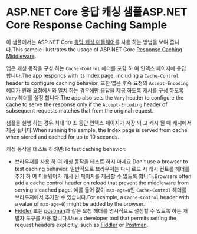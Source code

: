 # <a name="aspnet-core-response-caching-sample"></a><span data-ttu-id="db98b-101">ASP.NET Core 응답 캐싱 샘플</span><span class="sxs-lookup"><span data-stu-id="db98b-101">ASP.NET Core Response Caching Sample</span></span>

<span data-ttu-id="db98b-102">이 샘플에서는 ASP.NET Core [응답 캐싱 미들웨어](https://docs.microsoft.com/aspnet/core/performance/caching/middleware)를 사용 하는 방법을 보여 줍니다.</span><span class="sxs-lookup"><span data-stu-id="db98b-102">This sample illustrates the usage of ASP.NET Core [Response Caching Middleware](https://docs.microsoft.com/aspnet/core/performance/caching/middleware).</span></span>

<span data-ttu-id="db98b-103">앱은 캐싱 동작을 구성 하는 `Cache-Control` 헤더를 포함 하 여 인덱스 페이지에 응답 합니다.</span><span class="sxs-lookup"><span data-stu-id="db98b-103">The app responds with its Index page, including a `Cache-Control` header to configure caching behavior.</span></span> <span data-ttu-id="db98b-104">또한 앱은 후속 요청의 `Accept-Encoding` 헤더가 원래 요청에서와 일치 하는 경우에만 응답을 제공 하도록 캐시를 구성 하도록 `Vary` 헤더를 설정 합니다.</span><span class="sxs-lookup"><span data-stu-id="db98b-104">The app also sets the `Vary` header to configure the cache to serve the response only if the `Accept-Encoding` header of subsequent requests matches that from the original request.</span></span>

<span data-ttu-id="db98b-105">샘플을 실행 하는 경우 최대 10 초 동안 인덱스 페이지가 저장 되 고 캐시 될 때 캐시에서 제공 됩니다.</span><span class="sxs-lookup"><span data-stu-id="db98b-105">When running the sample, the Index page is served from cache when stored and cached for up to 10 seconds.</span></span>

<span data-ttu-id="db98b-106">캐싱 동작을 테스트 하려면:</span><span class="sxs-lookup"><span data-stu-id="db98b-106">To test caching behavior:</span></span>

* <span data-ttu-id="db98b-107">브라우저를 사용 하 여 캐싱 동작을 테스트 하지 마세요.</span><span class="sxs-lookup"><span data-stu-id="db98b-107">Don't use a browser to test caching behavior.</span></span> <span data-ttu-id="db98b-108">일반적으로 브라우저는 다시 로드 시 캐시 컨트롤 헤더를 추가 하 여 미들웨어가 캐시 된 페이지를 제공할 수 없도록 합니다.</span><span class="sxs-lookup"><span data-stu-id="db98b-108">Browsers often add a cache control header on reload that prevent the middleware from serving a cached page.</span></span> <span data-ttu-id="db98b-109">예를 들어 값이 `max-age=0`인 `Cache-Control` 헤더를 브라우저에서 추가할 수 있습니다.</span><span class="sxs-lookup"><span data-stu-id="db98b-109">For example, a `Cache-Control` header with a value of `max-age=0`) might be added by the browser.</span></span>
* <span data-ttu-id="db98b-110"><a href="https://www.telerik.com/fiddler">Fiddler</a> 또는 <a href="https://www.getpostman.com/">postman</a>과 같은 요청 헤더를 명시적으로 설정할 수 있도록 하는 개발자 도구를 사용 합니다.</span><span class="sxs-lookup"><span data-stu-id="db98b-110">Use a developer tool that permits setting the request headers explicitly, such as <a href="https://www.telerik.com/fiddler">Fiddler</a> or <a href="https://www.getpostman.com/">Postman</a>.</span></span>
